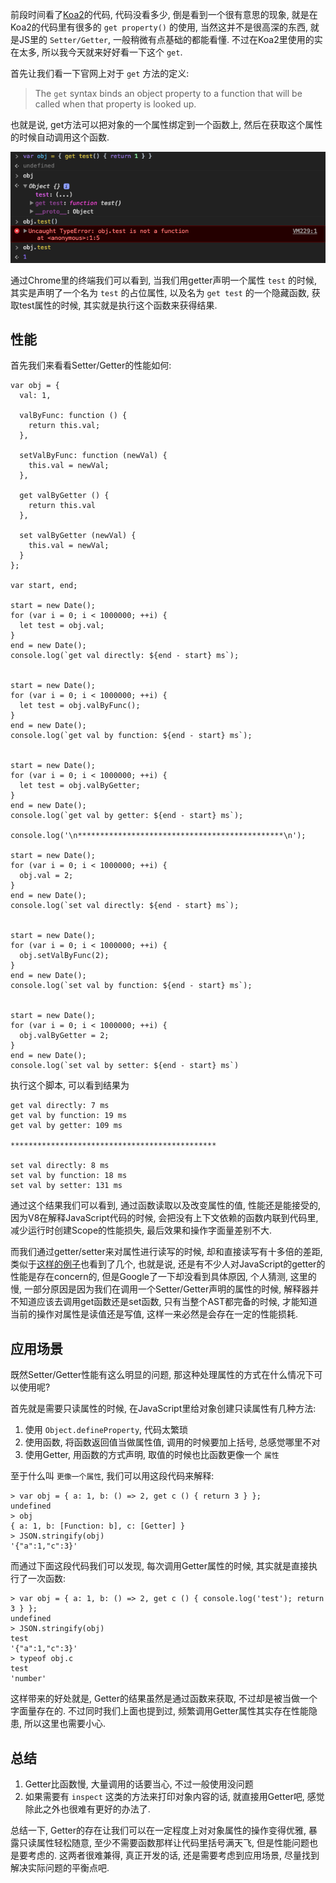 前段时间看了[Koa2](https://github.com/koajs/koa)的代码, 代码没看多少, 倒是看到一个很有意思的现象, 就是在Koa2的代码里有很多的 `get property()` 的使用, 当然这并不是很高深的东西, 就是JS里的 `Setter/Getter`, 一般稍微有点基础的都能看懂. 不过在Koa2里使用的实在太多, 所以我今天就来好好看一下这个 `get`.

首先让我们看一下官网上对于 `get` 方法的定义:

> The `get` syntax binds an object property to a function that will be called when that property is looked up.

也就是说, get方法可以把对象的一个属性绑定到一个函数上, 然后在获取这个属性的时候自动调用这个函数.

![js getter 1](https://raw.githubusercontent.com/MrHuxu/img-repo/master/blog/js%20getter%201.png)

通过Chrome里的终端我们可以看到, 当我们用getter声明一个属性 `test` 的时候, 其实是声明了一个名为 `test` 的占位属性, 以及名为 `get test` 的一个隐藏函数, 获取test属性的时候, 其实就是执行这个函数来获得结果.

## 性能

首先我们来看看Setter/Getter的性能如何:

    var obj = {
      val: 1,

      valByFunc: function () {
        return this.val;
      },

      setValByFunc: function (newVal) {
        this.val = newVal;
      },

      get valByGetter () {
        return this.val
      },

      set valByGetter (newVal) {
        this.val = newVal;
      }
    };

    var start, end;

    start = new Date();
    for (var i = 0; i < 1000000; ++i) {
      let test = obj.val;
    }
    end = new Date();
    console.log(`get val directly: ${end - start} ms`);


    start = new Date();
    for (var i = 0; i < 1000000; ++i) {
      let test = obj.valByFunc();
    }
    end = new Date();
    console.log(`get val by function: ${end - start} ms`);


    start = new Date();
    for (var i = 0; i < 1000000; ++i) {
      let test = obj.valByGetter;
    }
    end = new Date();
    console.log(`get val by getter: ${end - start} ms`);

    console.log('\n**********************************************\n');

    start = new Date();
    for (var i = 0; i < 1000000; ++i) {
      obj.val = 2;
    }
    end = new Date();
    console.log(`set val directly: ${end - start} ms`);


    start = new Date();
    for (var i = 0; i < 1000000; ++i) {
      obj.setValByFunc(2);
    }
    end = new Date();
    console.log(`set val by function: ${end - start} ms`);


    start = new Date();
    for (var i = 0; i < 1000000; ++i) {
      obj.valByGetter = 2;
    }
    end = new Date();
    console.log(`set val by setter: ${end - start} ms`)

执行这个脚本, 可以看到结果为

    get val directly: 7 ms
    get val by function: 19 ms
    get val by getter: 109 ms

    **********************************************

    set val directly: 8 ms
    set val by function: 18 ms
    set val by setter: 131 ms

通过这个结果我们可以看到, 通过函数读取以及改变属性的值, 性能还是能接受的, 因为V8在解释JavaScript代码的时候, 会把没有上下文依赖的函数内联到代码里, 减少运行时创建Scope的性能损失, 最后效果和操作字面量差别不大.

而我们通过getter/setter来对属性进行读写的时候, 却和直接读写有十多倍的差距,
类似于[这样的例子](https://github.com/facebook/immutable-js/issues/21)也看到了几个, 也就是说, 还是有不少人对JavaScript的getter的性能是存在concern的, 但是Google了一下却没看到具体原因, 个人猜测, 这里的慢, 一部分原因是因为我们在调用一个Setter/Getter声明的属性的时候, 解释器并不知道应该去调用get函数还是set函数, 只有当整个AST都完备的时候, 才能知道当前的操作对属性是读值还是写值, 这样一来必然是会存在一定的性能损耗.

## 应用场景

既然Setter/Getter性能有这么明显的问题, 那这种处理属性的方式在什么情况下可以使用呢?

首先就是需要只读属性的时候, 在JavaScript里给对象创建只读属性有几种方法:

1. 使用 `Object.defineProperty`, 代码太繁琐
2. 使用函数, 将函数返回值当做属性值, 调用的时候要加上括号, 总感觉哪里不对
3. 使用Getter, 用函数的方式声明, 取值的时候也比函数更像一个 `属性`

至于什么叫 `更像一个属性`, 我们可以用这段代码来解释:

    > var obj = { a: 1, b: () => 2, get c () { return 3 } };
    undefined
    > obj
    { a: 1, b: [Function: b], c: [Getter] }
    > JSON.stringify(obj)
    '{"a":1,"c":3}'

而通过下面这段代码我们可以发现, 每次调用Getter属性的时候, 其实就是直接执行了一次函数:

    > var obj = { a: 1, b: () => 2, get c () { console.log('test'); return 3 } };
    undefined
    > JSON.stringify(obj)
    test
    '{"a":1,"c":3}'
    > typeof obj.c
    test
    'number'

这样带来的好处就是, Getter的结果虽然是通过函数来获取, 不过却是被当做一个字面量存在的. 不过同时我们上面也提到过, 频繁调用Getter属性其实存在性能隐患, 所以这里也需要小心.

## 总结

1. Getter比函数慢, 大量调用的话要当心, 不过一般使用没问题
2. 如果需要有 `inspect` 这类的方法来打印对象内容的话, 就直接用Getter吧, 感觉除此之外也很难有更好的办法了.

总结一下, Getter的存在让我们可以在一定程度上对对象属性的操作变得优雅, 暴露只读属性轻松随意, 至少不需要函数那样让代码里括号满天飞, 但是性能问题也是要考虑的. 这两者很难兼得, 真正开发的话, 还是需要考虑到应用场景, 尽量找到解决实际问题的平衡点吧.
